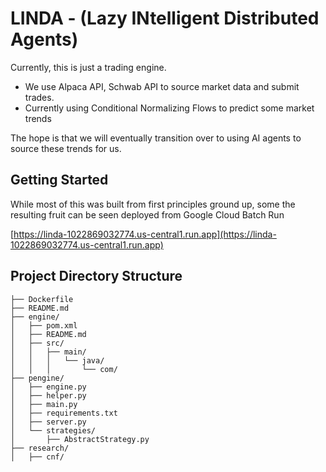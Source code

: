 # LINDA - (Lazy INtelligent Distributed Agents)
Currently, this is just a trading engine.
- We use Alpaca API, Schwab API to source market data and submit trades.
- Currently using Conditional Normalizing Flows to predict some market trends

The hope is that we will eventually transition over to using AI agents to source these trends for us.

## Getting Started
While most of this was built from first principles ground up, some the resulting fruit can be seen deployed from Google Cloud Batch Run

[https://linda-1022869032774.us-central1.run.app](https://linda-1022869032774.us-central1.run.app)

## Project Directory Structure

```
├── Dockerfile
├── README.md
├── engine/
│   ├── pom.xml
│   ├── README.md
│   ├── src/
│   │   ├── main/
│   │   │   └── java/
│   │   │       └── com/
├── pengine/
│   ├── engine.py
│   ├── helper.py
│   ├── main.py
│   ├── requirements.txt
│   ├── server.py
│   └── strategies/
│       ├── AbstractStrategy.py
├── research/
│   ├── cnf/
```
